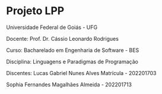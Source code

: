 # Projeto LPP 

Universidade Federal de Goiás - UFG 

Docente: Prof. Dr. Cássio Leonardo Rodrigues

Curso: Bacharelado em Engenharia de Software - BES

Disciplina: Linguagens e Paradigmas de Programação

Discentes: Lucas Gabriel Nunes Alves Matrícula - 202201703

Sophia Fernandes Magalhães Almeida - 202201713
